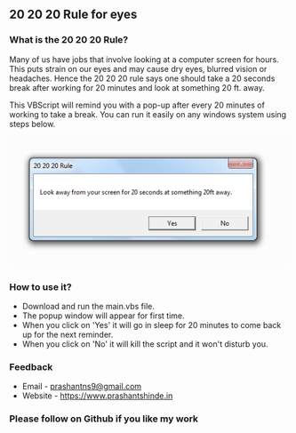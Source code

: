 ## 20 20 20 Rule for eyes

### What is the 20 20 20 Rule? 

Many of us have jobs that involve looking at a computer screen for hours. This puts strain on our eyes and may cause dry eyes, blurred vision or headaches. Hence the 20 20 20 rule says one should take a 20 seconds break after working for 20 minutes and look at something 20 ft. away.

This VBScript will remind you with a pop-up after every 20 minutes of working to take a break. You can run it easily on any windows system using steps below.

<p align="center"><img src="./sample.PNG" /></p>

### How to use it?

- Download and run the main.vbs file. 
- The popup window will appear for first time. 
- When you click on 'Yes' it will go in sleep for 20 minutes to come back up for the next reminder.
- When you click on 'No' it will kill the script and it won't disturb you.

### Feedback
- Email - prashantns9@gmail.com
- Website - https://www.prashantshinde.in

### Please follow on Github if you like my work
